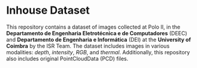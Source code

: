 # Inhouse Dataset

This repository contains a dataset of images collected at Polo II, in the **Departamento de Engenharia Eletrotécnica e de Computadores** (DEEC) and  **Departamento de Engenharia e Informática** (DEI) at the **University of Coimbra** by the ISR Team. The dataset includes images in various modalities: *depth*, *intensity*, *RGB*, and *thermal*. Additionally, this repository also includes original PointCloudData (PCD) files.
